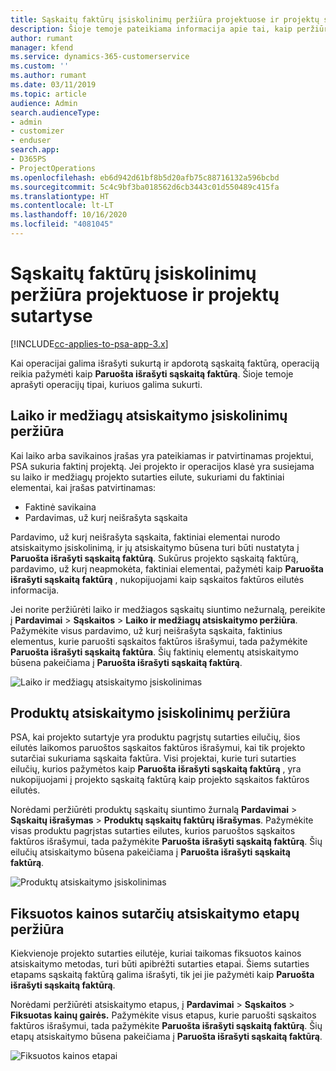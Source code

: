 ```yaml
---
title: Sąskaitų faktūrų įsiskolinimų peržiūra projektuose ir projektų sutartyse
description: Šioje temoje pateikiama informacija apie tai, kaip peržiūrėti laiko, savikainos ir produktų įsiskolinimus ir kaip juos pažymėti kaip paruoštus išrašyti sąskaitą faktūrą.
author: rumant
manager: kfend
ms.service: dynamics-365-customerservice
ms.custom: ''
ms.author: rumant
ms.date: 03/11/2019
ms.topic: article
audience: Admin
search.audienceType:
- admin
- customizer
- enduser
search.app:
- D365PS
- ProjectOperations
ms.openlocfilehash: eb6d942d61bf8b5d20afb75c88716132a596bcbd
ms.sourcegitcommit: 5c4c9bf3ba018562d6cb3443c01d550489c415fa
ms.translationtype: HT
ms.contentlocale: lt-LT
ms.lasthandoff: 10/16/2020
ms.locfileid: "4081045"
---
```

# <a name="review-the-invoicing-backlog-on-projects-and-project-contracts"></a>Sąskaitų faktūrų įsiskolinimų peržiūra projektuose ir projektų sutartyse

[!INCLUDE[cc-applies-to-psa-app-3.x](../includes/cc-applies-to-psa-app-3x.md)]

Kai operacijai galima išrašyti sukurtą ir apdorotą sąskaitą faktūrą, operaciją reikia pažymėti kaip **Paruošta išrašyti sąskaitą faktūrą**. Šioje temoje aprašyti operacijų tipai, kuriuos galima sukurti.

## <a name="review-the-time-and-material-billing-backlog"></a>Laiko ir medžiagų atsiskaitymo įsiskolinimų peržiūra

Kai laiko arba savikainos įrašas yra pateikiamas ir patvirtinamas projektui, PSA sukuria faktinį projektą. Jei projekto ir operacijos klasė yra susiejama su laiko ir medžiagų projekto sutarties eilute, sukuriami du faktiniai elementai, kai įrašas patvirtinamas:

- Faktinė savikaina 
- Pardavimas, už kurį neišrašyta sąskaita

Pardavimo, už kurį neišrašyta sąskaita, faktiniai elementai nurodo atsiskaitymo įsiskolinimą, ir jų atsiskaitymo būsena turi būti nustatyta į **Paruošta išrašyti sąskaitą faktūrą**. Sukūrus projekto sąskaitą faktūrą, pardavimo, už kurį neapmokėta, faktiniai elementai, pažymėti kaip **Paruošta išrašyti sąskaitą faktūrą** , nukopijuojami kaip sąskaitos faktūros eilutės informacija.

Jei norite peržiūrėti laiko ir medžiagos sąskaitų siuntimo nežurnalą, pereikite į **Pardavimai** \> **Sąskaitos** \> **Laiko ir medžiagų atsiskaitymo peržiūra**. Pažymėkite visus pardavimo, už kurį neišrašyta sąskaita, faktinius elementus, kurie paruošti sąskaitos faktūros išrašymui, tada pažymėkite **Paruošta išrašyti sąskaitą faktūra**. Šių faktinių elementų atsiskaitymo būsena pakeičiama į **Paruošta išrašyti sąskaitą faktūrą**.

![Laiko ir medžiagų atsiskaitymo įsiskolinimas](media/TMBacklog.png)

## <a name="review-the-product-billing-backlog"></a>Produktų atsiskaitymo įsiskolinimų peržiūra

PSA, kai projekto sutartyje yra produktu pagrįstų sutarties eilučių, šios eilutės laikomos paruoštos sąskaitos faktūros išrašymui, kai tik projekto sutarčiai sukuriama sąskaita faktūra. Visi projektai, kurie turi sutarties eilučių, kurios pažymėtos kaip **Paruošta išrašyti sąskaitą faktūrą** , yra nukopijuojami į projekto sąskaitą faktūrą kaip projekto sąskaitos faktūros eilutės.

Norėdami peržiūrėti produktų sąskaitų siuntimo žurnalą **Pardavimai** \> **Sąskaitų išrašymas** \> **Produktų sąskaitų faktūrų išrašymas**. Pažymėkite visas produktu pagrįstas sutarties eilutes, kurios paruoštos sąskaitos faktūros išrašymui, tada pažymėkite **Paruošta išrašyti sąskaitą faktūrą**. Šių eilučių atsiskaitymo būsena pakeičiama į **Paruošta išrašyti sąskaitą faktūrą**.

![Produktų atsiskaitymo įsiskolinimas](media/ProductBacklog.png)

## <a name="review-billing-milestones-on-fixed-price-contracts"></a>Fiksuotos kainos sutarčių atsiskaitymo etapų peržiūra

Kiekvienoje projekto sutarties eilutėje, kuriai taikomas fiksuotos kainos atsiskaitymo metodas, turi būti apibrėžti sutarties etapai. Šiems sutarties etapams sąskaitą faktūrą galima išrašyti, tik jei jie pažymėti kaip **Paruošta išrašyti sąskaitą faktūrą**. 

Norėdami peržiūrėti atsiskaitymo etapus, į **Pardavimai** \> **Sąskaitos** \> **Fiksuotas kainų gairės.** Pažymėkite visus etapus, kurie paruošti sąskaitos faktūros išrašymui, tada pažymėkite **Paruošta išrašyti sąskaitą faktūrą**. Šių etapų atsiskaitymo būsena pakeičiama į **Paruošta išrašyti sąskaitą faktūrą**.

![Fiksuotos kainos etapai](media/FPBacklog.png)
